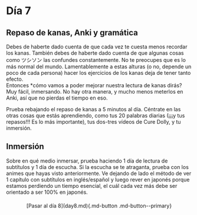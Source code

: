 # Día 7

## Repaso de kanas, Anki y gramática
Debes de haberte dado cuenta de que cada vez te cuesta menos recordar los kanas. También debes de haberte dado cuenta de que algunas cosas como ツシソン las confundes constantemente. No te preocupes que es lo más normal del mundo. Lamentablemente a estas alturas (o no, depende un poco de cada persona) hacer los ejercicios de los kanas deja de tener tanto efecto.  
Entonces *cómo vamos a poder mejorar nuestra lectura de kanas dirás? Muy fácil, inmersando. No hay otra manera, y mucho menos meterlos en Anki, así que no pierdas el tiempo en eso.

Prueba rebajando el repaso de kanas a 5 minutos al día. Céntrate en las otras cosas que estás aprendiendo, como tus 20 palabras diarias (¡¡¡y tus repasos!!! Es lo más importante), tus dos-tres vídeos de Cure Dolly, y tu inmersión.

## Inmersión
Sobre en qué medio inmersar, prueba haciendo 1 día de lectura de subtítulos y 1 día de escucha. Si la escucha se te atraganta, prueba con los animes que hayas visto anteriormente. Ve dejando de lado el método de ver 1 capítulo con subtítulos en inglés/español y luego rever en japonés porque estamos perdiendo un tiempo esencial, el cuál cada vez más debe ser orientado a ser 100% en japonés.

<div style="margin-top: 20px;width:full;display:flex;justify-content:center;" markdown="1">
  [Pasar al día 8](day8.md){.md-button .md-button--primary}
</div>